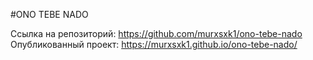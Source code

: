 #ONO TEBE NADO

Ссылка на репозиторий: https://github.com/murxsxk1/ono-tebe-nado \
Опубликованный проект: https://murxsxk1.github.io/ono-tebe-nado/